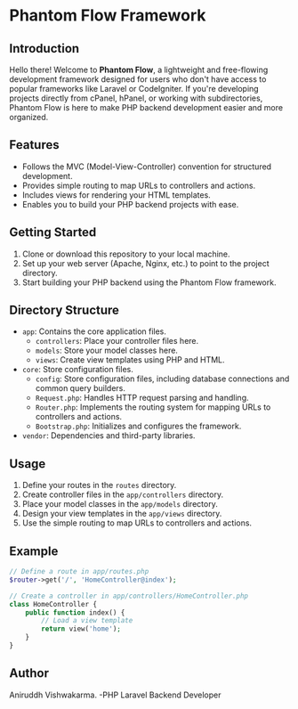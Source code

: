 ﻿# Phantom Flow Framework

## Introduction

Hello there! Welcome to **Phantom Flow**, a lightweight and free-flowing development framework designed for users who don't have access to popular frameworks like Laravel or CodeIgniter. If you're developing projects directly from cPanel, hPanel, or working with subdirectories, Phantom Flow is here to make PHP backend development easier and more organized.

## Features

- Follows the MVC (Model-View-Controller) convention for structured development.
- Provides simple routing to map URLs to controllers and actions.
- Includes views for rendering your HTML templates.
- Enables you to build your PHP backend projects with ease.

## Getting Started

1. Clone or download this repository to your local machine.
2. Set up your web server (Apache, Nginx, etc.) to point to the project directory.
3. Start building your PHP backend using the Phantom Flow framework.

## Directory Structure

- `app`: Contains the core application files.
    - `controllers`: Place your controller files here.
    - `models`: Store your model classes here.
    - `views`: Create view templates using PHP and HTML.
- `core`: Store configuration files.
    - `config`: Store configuration files, including database connections and common query builders.
    - `Request.php`: Handles HTTP request parsing and handling.
    - `Router.php`: Implements the routing system for mapping URLs to controllers and actions.
    - `Bootstrap.php`: Initializes and configures the framework.
- `vendor`: Dependencies and third-party libraries.

## Usage

1. Define your routes in the `routes` directory.
2. Create controller files in the `app/controllers` directory.
3. Place your model classes in the `app/models` directory.
4. Design your view templates in the `app/views` directory.
5. Use the simple routing to map URLs to controllers and actions.

## Example

```php
// Define a route in app/routes.php
$router->get('/', 'HomeController@index');

// Create a controller in app/controllers/HomeController.php
class HomeController {
    public function index() {
        // Load a view template
        return view('home');
    }
}
```

## Author

Aniruddh Vishwakarma.
-PHP Laravel Backend Developer

